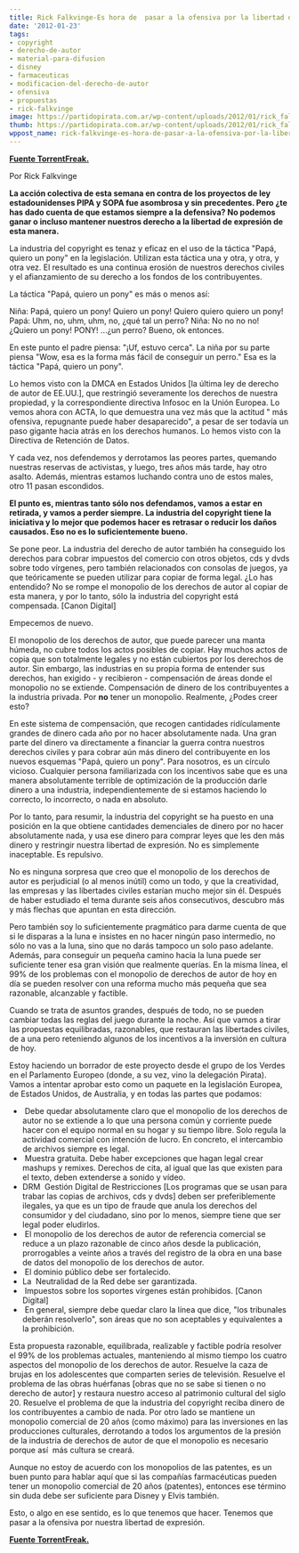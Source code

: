 ```yaml
---
title: Rick Falkvinge-Es hora de  pasar a la ofensiva por la libertad de expresión
date: '2012-01-23'
tags:
- copyright
- derecho-de-autor
- material-para-difusion
- disney
- farmaceuticas
- modificacion-del-derecho-de-autor
- ofensiva
- propuestas
- rick-falkvinge
image: https://partidopirata.com.ar/wp-content/uploads/2012/01/rick_falkvinge.jpg
thumb: https://partidopirata.com.ar/wp-content/uploads/2012/01/rick_falkvinge-150x150.jpg
wppost_name: rick-falkvinge-es-hora-de-pasar-a-la-ofensiva-por-la-libertad-de-expresion
---
```


<strong><a href="http://torrentfreak.com/its-time-to-go-on-the-offensive-for-freedom-of-speech-120122/" target="_blank">Fuente TorrentFreak.</a></strong>

Por Rick Falkvinge

<strong>La acción colectiva de esta semana en contra de los proyectos de ley estadounidenses PIPA y SOPA fue asombrosa y sin precedentes. Pero ¿te has dado cuenta de que estamos siempre a la defensiva? No podemos ganar o incluso mantener nuestros derecho a la libertad de expresión de esta manera.</strong>

La industria del copyright es tenaz y eficaz en el uso de la táctica "Papá, quiero un pony" en la legislación. Utilizan esta táctica una y otra, y otra, y otra vez. El resultado es una continua erosión de nuestros derechos civiles y el afianzamiento de su derecho a los fondos de los contribuyentes.

La táctica "Papá, quiero un pony" es más o menos así:

Niña: Papá, quiero un pony! Quiero un pony! Quiero quiero quiero un pony!
Papá: Uhm, no, uhm, uhm, no, ¿qué tal un perro?
Niña: No no no no! ¿Quiero un pony! PONY! ...¿un perro? Bueno, ok entonces.

En este punto el padre piensa: "¡Uf, estuvo cerca". La niña por su parte piensa "Wow, esa es la forma más fácil de conseguir un perro." Esa es la táctica "Papá, quiero un pony".

Lo hemos visto con la DMCA en Estados Unidos [la última ley de derecho de autor de EE.UU.], que restringió severamente los derechos de nuestra propiedad, y la correspondiente directiva Infosoc en la Unión Europea. Lo vemos ahora con ACTA, lo que demuestra una vez más que la actitud " más ofensiva, repugnante puede haber desaparecido", a pesar de ser todavía un paso gigante hacia atrás en los derechos humanos. Lo hemos visto con la Directiva de Retención de Datos.

Y cada vez, nos defendemos y derrotamos las peores partes, quemando nuestras reservas de activistas, y luego, tres años más tarde, hay otro asalto. Además, mientras estamos luchando contra uno de estos males, otro 11 pasan escondidos.

<strong>El punto es, mientras tanto sólo nos defendamos, vamos a estar en retirada, y vamos a perder siempre. La industria del copyright tiene la iniciativa y lo mejor que podemos hacer es retrasar o reducir los daños causados. Eso no es lo suficientemente bueno.</strong>

Se pone peor. La industria del derecho de autor también ha conseguido los derechos para cobrar impuestos del comercio con otros objetos, cds y dvds sobre todo vírgenes, pero también relacionados con consolas de juegos, ya que teóricamente se pueden utilizar para copiar de forma legal. ¿Lo has entendido? No se rompe el monopolio de los derechos de autor al copiar de esta manera, y por lo tanto, sólo la industria del copyright está compensada.
[Canon Digital]

Empecemos de nuevo.

El monopolio de los derechos de autor, que puede parecer una manta húmeda, no cubre todos los actos posibles de copiar. Hay muchos actos de copia que son totalmente legales y no están cubiertos por los derechos de autor. Sin embargo, las industrias en su propia forma de entender sus derechos, han exigido - y recibieron - compensación de áreas donde el monopolio no se extiende. Compensación de dinero de los contribuyentes a la industria privada. Por <strong>no</strong> tener un monopolio. Realmente, ¿Podes creer esto?

En este sistema de compensación, que recogen cantidades ridículamente grandes de dinero cada año por no hacer absolutamente nada. Una gran parte del dinero va directamente a financiar la guerra contra nuestros derechos civiles y para cobrar aún más dinero del contribuyente en los nuevos esquemas "Papá, quiero un pony". Para nosotros, es un círculo vicioso. Cualquier persona familiarizada con los incentivos sabe que es una manera absolutamente terrible de optimización de la producción darle dinero a una industria, independientemente de si estamos haciendo lo correcto, lo incorrecto, o nada en absoluto.

Por lo tanto, para resumir, la industria del copyright se ha puesto en una posición en la que obtiene cantidades demenciales de dinero por no hacer absolutamente nada, y usa ese dinero para comprar leyes que les den más dinero y restringir nuestra libertad de expresión. No es simplemente inaceptable. Es repulsivo.

No es ninguna sorpresa que creo que el monopolio de los derechos de autor es perjudicial (o al menos inútil) como un todo, y que la creatividad, las empresas y las libertades civiles estarían mucho mejor sin él. Después de haber estudiado el tema durante seis años consecutivos, descubro más y más flechas que apuntan en esta dirección.

Pero también soy lo suficientemente pragmático para darme cuenta de que si le disparas a la luna e insistes en no hacer ningún paso intermedio, no sólo no vas a la luna, sino que no darás tampoco un solo paso adelante. Además, para conseguir un pequeña camino hacia la luna puede ser suficiente tener esa gran visión que realmente querías. En la misma línea, el 99% de los problemas con el monopolio de derechos de autor de hoy en día se pueden resolver con una reforma mucho más pequeña que sea razonable, alcanzable y factible.

Cuando se trata de asuntos grandes, después de todo, no se pueden cambiar todas las reglas del juego durante la noche. Así que vamos a tirar las propuestas equilibradas, razonables, que restauran las libertades civiles, de a una pero reteniendo algunos de los incentivos a la inversión en cultura de hoy.

Estoy haciendo un borrador de este proyecto desde el grupo de los Verdes en el Parlamento Europeo (donde, a su vez, vino la delegación Pirata). Vamos a intentar aprobar esto como un paquete en la legislación Europea, de Estados Unidos, de Australia, y en todas las partes que podamos:
<ul>
	<li> Debe quedar absolutamente claro que el monopolio de los derechos de autor no se extiende a lo que una persona común y corriente puede hacer con el equipo normal en su hogar y su tiempo libre. Solo regula la actividad comercial con intención de lucro. En concreto, el intercambio de archivos siempre es legal.</li>
	<li> Muestra gratuita. Debe haber excepciones que hagan legal crear mashups y remixes. Derechos de cita, al igual que las que existen para el texto, deben extenderse a sonido y vídeo.</li>
	<li>DRM  Gestión Digital de Restricciones [Los programas que se usan para trabar las copias de archivos, cds y dvds] deben ser preferiblemente ilegales, ya que es un tipo de fraude que anula los derechos del consumidor y del ciudadano, sino por lo menos, siempre tiene que ser legal poder eludirlos.</li>
	<li> El monopolio de los derechos de autor de referencia comercial se reduce a un plazo razonable de cinco años desde la publicación, prorrogables a veinte años a través del registro de la obra en una base de datos del monopolio de los derechos de autor.</li>
	<li> El dominio público debe ser fortalecido.</li>
	<li>La  Neutralidad de la Red debe ser garantizada.</li>
	<li> Impuestos sobre los soportes vírgenes están prohibidos. [Canon Digital]</li>
	<li> En general, siempre debe quedar claro la línea que dice, "los tribunales deberán resolverlo", son áreas que no son aceptables y equivalentes a la prohibición.</li>
</ul>
Esta propuesta razonable, equilibrada, realizable y factible podría resolver el 99% de los problemas actuales, manteniendo al mismo tiempo los cuatro aspectos del monopolio de los derechos de autor. Resuelve la caza de brujas en los adolescentes que comparten series de televisión. Resuelve el problema de las obras huérfanas [obras que no se sabe si tienen o no derecho de autor] y restaura nuestro acceso al patrimonio cultural del siglo 20. Resuelve el problema de que la industria del copyright reciba dinero de los contribuyentes a cambio de nada. Por otro lado se mantiene un monopolio comercial de 20 años (como máximo) para las inversiones en las producciones culturales, derrotando a todos los argumentos de la presión de la industria de derechos de autor de que el monopolio es necesario porque así  más cultura se creará.

Aunque no estoy de acuerdo con los monopolios de las patentes, es un buen punto para hablar aquí que si las compañías farmacéuticas pueden tener un monopolio comercial de 20 años (patentes), entonces ese término sin duda debe ser suficiente para Disney y Elvis también.

Esto, o algo en ese sentido, es lo que tenemos que hacer. Tenemos que pasar a la ofensiva por nuestra libertad de expresión.

<strong><a href="http://torrentfreak.com/its-time-to-go-on-the-offensive-for-freedom-of-speech-120122/" target="_blank">Fuente TorrentFreak.</a></strong>
